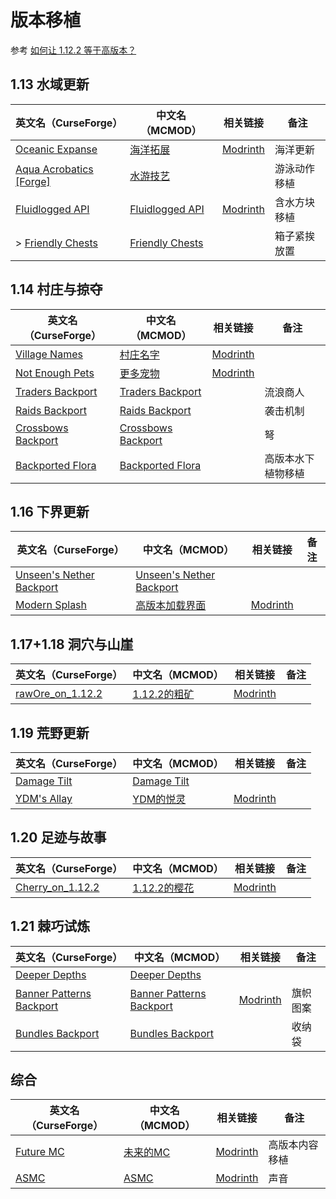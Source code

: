 # 版本移植

参考 [如何让 1.12.2 等于高版本？](https://www.mcmod.cn/post/4392.html)

## 1.13 水域更新

| 英文名（CurseForge）                                                                    | 中文名（MCMOD）                                          | 相关链接                                             | 备注         |
| --------------------------------------------------------------------------------------- | -------------------------------------------------------- | ---------------------------------------------------- | ------------ |
| [Oceanic Expanse](https://www.curseforge.com/minecraft/mc-mods/oceanic-expanse)         | [海洋拓展](https://www.mcmod.cn/class/10025.html)        | [Modrinth](https://modrinth.com/mod/oceanic-expanse) | 海洋更新     |
| [Aqua Acrobatics [Forge]](https://www.curseforge.com/minecraft/mc-mods/aqua-acrobatics) | [水游技艺](https://www.mcmod.cn/class/3306.html)         |                                                      | 游泳动作移植 |
| [Fluidlogged API](https://www.curseforge.com/minecraft/mc-mods/fluidlogged-api)         | [Fluidlogged API](https://www.mcmod.cn/class/4072.html)  | [Modrinth](https://modrinth.com/mod/fluidlogged-api) | 含水方块移植 |
| >  [Friendly Chests](https://www.curseforge.com/minecraft/mc-mods/friendly-chests)      | [Friendly Chests](https://www.mcmod.cn/class/17319.html) |                                                      | 箱子紧挨放置 |

## 1.14 村庄与掠夺

| 英文名（CurseForge）                                                                  | 中文名（MCMOD）                                             | 相关链接                                             | 备注               |
| ------------------------------------------------------------------------------------- | ----------------------------------------------------------- | ---------------------------------------------------- | ------------------ |
| [Village Names](https://www.curseforge.com/minecraft/mc-mods/village-names)           | [村庄名字](https://www.mcmod.cn/class/2070.html)            | [Modrinth](https://modrinth.com/mod/village-names)   |                    |
| [Not Enough Pets](https://www.curseforge.com/minecraft/mc-mods/not-enough-pets)       | [更多宠物](https://www.mcmod.cn/class/2577.html)            | [Modrinth](https://modrinth.com/mod/not-enough-pets) |                    |
| [Traders Backport](https://www.curseforge.com/minecraft/mc-mods/traders-backport)     | [Traders Backport](https://www.mcmod.cn/class/19736.html)   |                                                      | 流浪商人           |
| [Raids Backport](https://www.curseforge.com/minecraft/mc-mods/raids-backport)         | [Raids Backport](https://www.mcmod.cn/class/14406.html)     |                                                      | 袭击机制           |
| [Crossbows Backport](https://www.curseforge.com/minecraft/mc-mods/crossbows-backport) | [Crossbows Backport](https://www.mcmod.cn/class/14407.html) |                                                      | 弩                 |
| [Backported Flora](https://www.curseforge.com/minecraft/mc-mods/backported-flora)     | [Backported Flora](https://www.mcmod.cn/class/2675.html)    |                                                      | 高版本水下植物移植 |

## 1.16 下界更新

| 英文名（CurseForge）                                                                             | 中文名（MCMOD）                                                   | 相关链接                                           | 备注 |
| ------------------------------------------------------------------------------------------------ | ----------------------------------------------------------------- | -------------------------------------------------- | ---- |
| [Unseen's Nether Backport](https://www.curseforge.com/minecraft/mc-mods/unseens-nether-backport) | [Unseen's Nether Backport](https://www.mcmod.cn/class/16656.html) |                                                    |      |
| [Modern Splash](https://www.curseforge.com/minecraft/mc-mods/modern-splash)                      | [高版本加载界面](https://www.mcmod.cn/class/6538.html)            | [Modrinth](https://modrinth.com/mod/modern-splash) |      |

## 1.17+1.18 洞穴与山崖

| 英文名（CurseForge）                                                              | 中文名（MCMOD）                                       | 相关链接                                              | 备注 |
| --------------------------------------------------------------------------------- | ----------------------------------------------------- | ----------------------------------------------------- | ---- |
| [rawOre_on_1.12.2](https://www.curseforge.com/minecraft/mc-mods/rawore-on-1-12-2) | [1.12.2的粗矿](https://www.mcmod.cn/class/14517.html) | [Modrinth](https://modrinth.com/mod/rawore_on_1.12.2) |      |

## 1.19 荒野更新

| 英文名（CurseForge）                                                    | 中文名（MCMOD）                                     | 相关链接                                        | 备注 |
| ----------------------------------------------------------------------- | --------------------------------------------------- | ----------------------------------------------- | ---- |
| [Damage Tilt](https://www.curseforge.com/minecraft/mc-mods/damage-tilt) | [Damage Tilt](https://www.mcmod.cn/class/7430.html) |                                                 |      |
| [YDM's Allay](https://www.curseforge.com/minecraft/mc-mods/ydms-allay)  | [YDM的悦灵](https://www.mcmod.cn/class/7068.html)   | [Modrinth](https://modrinth.com/mod/ydms-allay) |      |

## 1.20 足迹与故事

| 英文名（CurseForge）                                                              | 中文名（MCMOD）                                       | 相关链接                                              | 备注 |
| --------------------------------------------------------------------------------- | ----------------------------------------------------- | ----------------------------------------------------- | ---- |
| [Cherry_on_1.12.2](https://www.curseforge.com/minecraft/mc-mods/cherry-on-1-12-2) | [1.12.2的樱花](https://www.mcmod.cn/class/16834.html) | [Modrinth](https://modrinth.com/mod/cherry_on_1.12.2) |      |

## 1.21 棘巧试炼

| 英文名（CurseForge）                                                                              | 中文名（MCMOD）                                                   | 相关链接                                                      | 备注     |
| ------------------------------------------------------------------------------------------------- | ----------------------------------------------------------------- | ------------------------------------------------------------- | -------- |
| [Deeper Depths](https://www.curseforge.com/minecraft/mc-mods/deeper-depths)                       | [Deeper Depths](https://www.mcmod.cn/class/16655.html)            |                                                               |          |
| [Banner Patterns Backport](https://www.curseforge.com/minecraft/mc-mods/banner-patterns-backport) | [Banner Patterns Backport](https://www.mcmod.cn/class/19737.html) | [Modrinth](https://modrinth.com/mod/banner-patterns-backport) | 旗帜图案 |
| [Bundles Backport](https://www.curseforge.com/minecraft/mc-mods/bundles-backport)                 | [Bundles Backport](https://www.mcmod.cn/class/16729.html)         |                                                               | 收纳袋   |

## 综合

| 英文名（CurseForge）                                                | 中文名（MCMOD）                                  | 相关链接                                       | 备注           |
| ------------------------------------------------------------------- | ------------------------------------------------ | ---------------------------------------------- | -------------- |
| [Future MC](https://www.curseforge.com/minecraft/mc-mods/future-mc) | [未来的MC](https://www.mcmod.cn/class/1608.html) | [Modrinth](https://modrinth.com/mod/future-mc) | 高版本内容移植 |
| [ASMC](https://www.curseforge.com/minecraft/mc-mods/asmc)           | [ASMC](https://www.mcmod.cn/class/3339.html)     | [Modrinth](https://modrinth.com/mod/asmc)      | 声音           |
